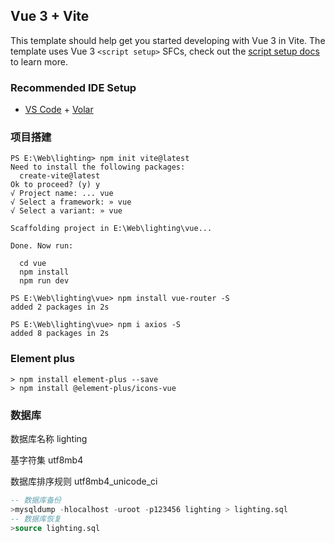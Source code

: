 ## Vue 3 + Vite

This template should help get you started developing with Vue 3 in Vite. The template uses Vue 3 `<script setup>` SFCs, check out the [script setup docs](https://v3.vuejs.org/api/sfc-script-setup.html#sfc-script-setup) to learn more.

### Recommended IDE Setup

- [VS Code](https://code.visualstudio.com/) + [Volar](https://marketplace.visualstudio.com/items?itemName=Vue.volar)

### 项目搭建

```shell
PS E:\Web\lighting> npm init vite@latest
Need to install the following packages:
  create-vite@latest
Ok to proceed? (y) y
√ Project name: ... vue
√ Select a framework: » vue
√ Select a variant: » vue

Scaffolding project in E:\Web\lighting\vue...

Done. Now run:

  cd vue
  npm install
  npm run dev

PS E:\Web\lighting\vue> npm install vue-router -S
added 2 packages in 2s

PS E:\Web\lighting\vue> npm i axios -S
added 8 packages in 2s
```

### Element plus

```shell
> npm install element-plus --save
> npm install @element-plus/icons-vue
```

### 数据库

数据库名称 lighting

基字符集 utf8mb4

数据库排序规则 utf8mb4_unicode_ci

```sql
-- 数据库备份
>mysqldump -hlocalhost -uroot -p123456 lighting > lighting.sql
-- 数据库恢复
>source lighting.sql
```

 